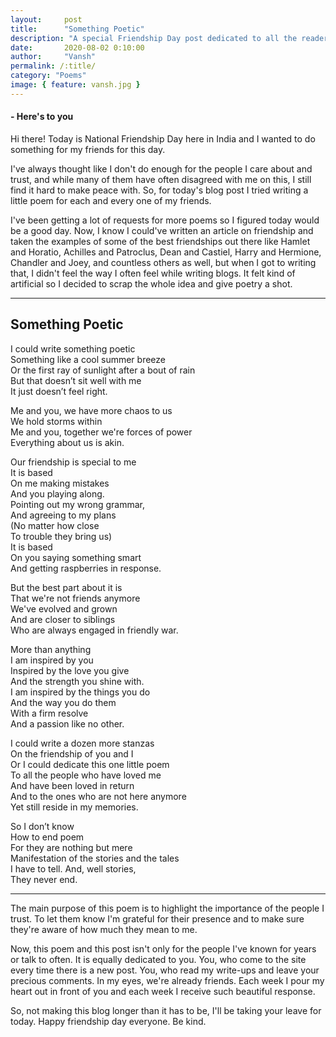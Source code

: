 ```yaml
---
layout:     post
title:      "Something Poetic"
description: "A special Friendship Day post dedicated to all the readers."
date:       2020-08-02 0:10:00
author:     "Vansh"
permalink: /:title/
category: "Poems"
image: { feature: vansh.jpg }
---
```


#### - Here's to you

Hi there! Today is National Friendship Day here in India and I wanted to do something for my
friends for this day.

I've always thought like I don't do enough for the people I care about and trust, and while many of
them have often disagreed with me on this, I still find it hard to make peace with. So, for today's
blog post I tried writing a little poem for each and every one of my friends.

I've been getting a lot of requests for more poems so I figured today would be a good day. Now,
I know I could've written an article on friendship and taken the examples of some of the best
friendships out there like Hamlet and Horatio, Achilles and Patroclus, Dean and Castiel, Harry
and Hermione, Chandler and Joey, and countless others as well, but when I got to writing that, I
didn't feel the way I often feel while writing blogs. It felt kind of artificial so I decided to scrap the
whole idea and give poetry a shot.

***

## Something Poetic

I could write something poetic  
Something like a cool summer breeze  
Or the first ray of sunlight after a bout of rain  
But that doesn’t sit well with me  
It just doesn’t feel right.

Me and you, we have more chaos to us  
We hold storms within  
Me and you, together we're forces of power  
Everything about us is akin.

Our friendship is special to me  
It is based  
On me making mistakes  
And you playing along.  
Pointing out my wrong grammar,  
And agreeing to my plans  
(No matter how close  
To trouble they bring us)  
It is based  
On you saying something smart  
And getting raspberries in response.

But the best part about it is  
That we're not friends anymore  
We've evolved and grown  
And are closer to siblings  
Who are always engaged in friendly war.

More than anything  
I am inspired by you  
Inspired by the love you give  
And the strength you shine with.  
I am inspired by the things you do  
And the way you do them  
With a firm resolve  
And a passion like no other.

I could write a dozen more stanzas  
On the friendship of you and I  
Or I could dedicate this one little poem  
To all the people who have loved me  
And have been loved in return  
And to the ones who are not here anymore  
Yet still reside in my memories.

So I don’t know  
How to end poem  
For they are nothing but mere  
Manifestation of the stories and the tales  
I have to tell. And, well stories,  
They never end.

***

The main purpose of this poem is to highlight the importance of the people I trust. To let them
know I'm grateful for their presence and to make sure they're aware of how much they mean to
me.

Now, this poem and this post isn't only for the people I've known for years or talk to often. It is
equally dedicated to you. You, who come to the site every time there is a new post. You, who
read my write-ups and leave your precious comments. In my eyes, we're already friends. Each
week I pour my heart out in front of you and each week I receive such beautiful response.

So, not making this blog longer than it has to be, I'll be taking your leave for today. Happy
friendship day everyone. Be kind.
